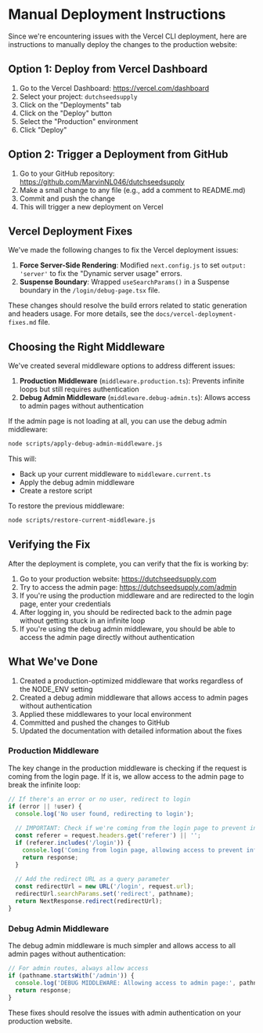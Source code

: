 # Manual Deployment Instructions

Since we're encountering issues with the Vercel CLI deployment, here are instructions to manually deploy the changes to the production website:

## Option 1: Deploy from Vercel Dashboard

1. Go to the Vercel Dashboard: https://vercel.com/dashboard
2. Select your project: `dutchseedsupply`
3. Click on the "Deployments" tab
4. Click on the "Deploy" button
5. Select the "Production" environment
6. Click "Deploy"

## Option 2: Trigger a Deployment from GitHub

1. Go to your GitHub repository: https://github.com/MarvinNL046/dutchseedsupply
2. Make a small change to any file (e.g., add a comment to README.md)
3. Commit and push the change
4. This will trigger a new deployment on Vercel

## Vercel Deployment Fixes

We've made the following changes to fix the Vercel deployment issues:

1. **Force Server-Side Rendering**: Modified `next.config.js` to set `output: 'server'` to fix the "Dynamic server usage" errors.
2. **Suspense Boundary**: Wrapped `useSearchParams()` in a Suspense boundary in the `/login/debug-page.tsx` file.

These changes should resolve the build errors related to static generation and headers usage. For more details, see the `docs/vercel-deployment-fixes.md` file.

## Choosing the Right Middleware

We've created several middleware options to address different issues:

1. **Production Middleware** (`middleware.production.ts`): Prevents infinite loops but still requires authentication
2. **Debug Admin Middleware** (`middleware.debug-admin.ts`): Allows access to admin pages without authentication

If the admin page is not loading at all, you can use the debug admin middleware:

```bash
node scripts/apply-debug-admin-middleware.js
```

This will:
- Back up your current middleware to `middleware.current.ts`
- Apply the debug admin middleware
- Create a restore script

To restore the previous middleware:

```bash
node scripts/restore-current-middleware.js
```

## Verifying the Fix

After the deployment is complete, you can verify that the fix is working by:

1. Go to your production website: https://dutchseedsupply.com
2. Try to access the admin page: https://dutchseedsupply.com/admin
3. If you're using the production middleware and are redirected to the login page, enter your credentials
4. After logging in, you should be redirected back to the admin page without getting stuck in an infinite loop
5. If you're using the debug admin middleware, you should be able to access the admin page directly without authentication

## What We've Done

1. Created a production-optimized middleware that works regardless of the NODE_ENV setting
2. Created a debug admin middleware that allows access to admin pages without authentication
3. Applied these middlewares to your local environment
4. Committed and pushed the changes to GitHub
5. Updated the documentation with detailed information about the fixes

### Production Middleware

The key change in the production middleware is checking if the request is coming from the login page. If it is, we allow access to the admin page to break the infinite loop:

```typescript
// If there's an error or no user, redirect to login
if (error || !user) {
  console.log('No user found, redirecting to login');
  
  // IMPORTANT: Check if we're coming from the login page to prevent infinite loops
  const referer = request.headers.get('referer') || '';
  if (referer.includes('/login')) {
    console.log('Coming from login page, allowing access to prevent infinite loop');
    return response;
  }
  
  // Add the redirect URL as a query parameter
  const redirectUrl = new URL('/login', request.url);
  redirectUrl.searchParams.set('redirect', pathname);
  return NextResponse.redirect(redirectUrl);
}
```

### Debug Admin Middleware

The debug admin middleware is much simpler and allows access to all admin pages without authentication:

```typescript
// For admin routes, always allow access
if (pathname.startsWith('/admin')) {
  console.log('DEBUG MIDDLEWARE: Allowing access to admin page:', pathname);
  return response;
}
```

These fixes should resolve the issues with admin authentication on your production website.
